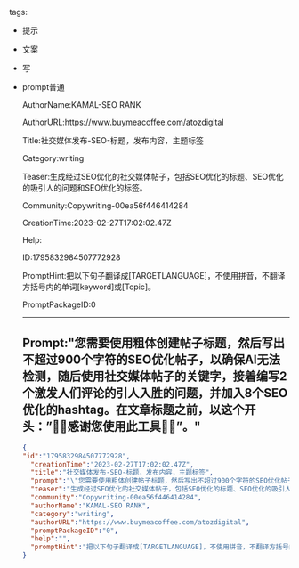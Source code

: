   tags: 
- 提示
- 文案
- 写
- prompt普通

  AuthorName:KAMAL-SEO RANK

  AuthorURL:https://www.buymeacoffee.com/atozdigital

  Title:社交媒体发布-SEO-标题，发布内容，主题标签

  Category:writing

  Teaser:生成经过SEO优化的社交媒体帖子，包括SEO优化的标题、SEO优化的吸引人的问题和SEO优化的标签。

  Community:Copywriting-00ea56f446414284

  CreationTime:2023-02-27T17:02:02.47Z

  Help:

  ID:1795832984507772928

  PromptHint:把以下句子翻译成[TARGETLANGUAGE]，不使用拼音，不翻译方括号内的单词[keyword]或[Topic]。

  PromptPackageID:0

  ---

  ## Prompt:"您需要使用粗体创建帖子标题，然后写出不超过900个字符的SEO优化帖子，以确保AI无法检测，随后使用社交媒体帖子的关键字，接着编写2个激发人们评论的引人入胜的问题，并加入8个SEO优化的hashtag。在文章标题之前，以这个开头：”🌷🌷感谢您使用此工具🌷🌷”。"

  ```json
  {
  "id":"1795832984507772928",
    "creationTime":"2023-02-27T17:02:02.47Z",
    "title":"社交媒体发布-SEO-标题，发布内容，主题标签",
    "prompt":"\"您需要使用粗体创建帖子标题，然后写出不超过900个字符的SEO优化帖子，以确保AI无法检测，随后使用社交媒体帖子的关键字，接着编写2个激发人们评论的引人入胜的问题，并加入8个SEO优化的hashtag。在文章标题之前，以这个开头：”🌷🌷感谢您使用此工具🌷🌷”。\"",
    "teaser":"生成经过SEO优化的社交媒体帖子，包括SEO优化的标题、SEO优化的吸引人的问题和SEO优化的标签。",
    "community":"Copywriting-00ea56f446414284",
    "authorName":"KAMAL-SEO RANK",
    "category":"writing",
    "authorURL":"https://www.buymeacoffee.com/atozdigital",
    "promptPackageID":"0",
    "help":"",
    "promptHint":"把以下句子翻译成[TARGETLANGUAGE]，不使用拼音，不翻译方括号内的单词[keyword]或[Topic]。"
  }
  ```
